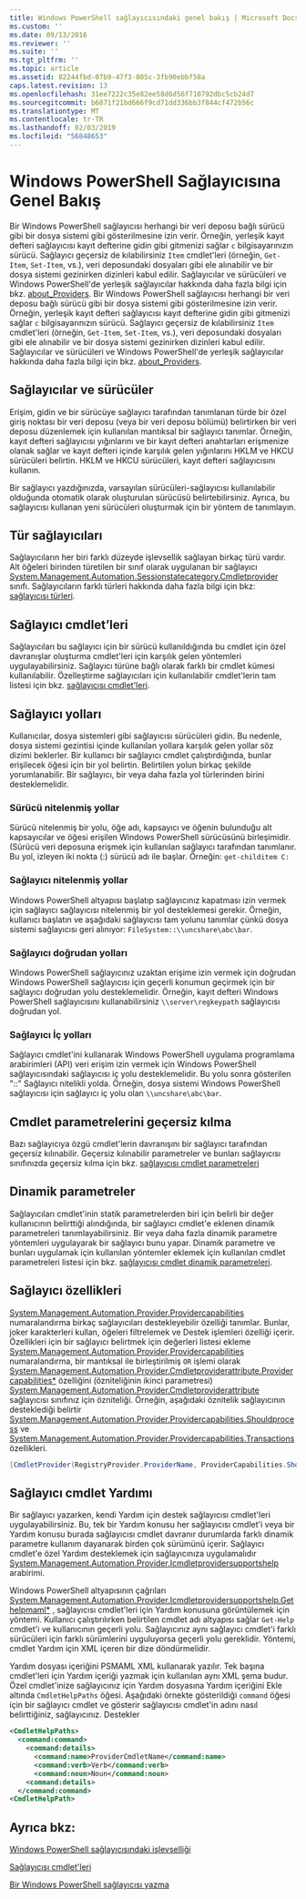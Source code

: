 ```yaml
---
title: Windows PowerShell sağlayıcısındaki genel bakış | Microsoft Docs
ms.custom: ''
ms.date: 09/13/2016
ms.reviewer: ''
ms.suite: ''
ms.tgt_pltfrm: ''
ms.topic: article
ms.assetid: 82244fbd-07b9-47f3-805c-3fb90ebbf58a
caps.latest.revision: 13
ms.openlocfilehash: 31ee7222c35e82ee58d6d56f710792dbc5cb24d7
ms.sourcegitcommit: b6871f21bd666f9cd71dd336bb3f844cf472b56c
ms.translationtype: MT
ms.contentlocale: tr-TR
ms.lasthandoff: 02/03/2019
ms.locfileid: "56848653"
---
```

# <a name="windows-powershell-provider-overview"></a>Windows PowerShell Sağlayıcısına Genel Bakış

Bir Windows PowerShell sağlayıcısı herhangi bir veri deposu bağlı sürücü gibi bir dosya sistemi gibi gösterilmesine izin verir. Örneğin, yerleşik kayıt defteri sağlayıcısı kayıt defterine gidin gibi gitmenizi sağlar `c` bilgisayarınızın sürücü. Sağlayıcı geçersiz de kılabilirsiniz `Item` cmdlet'leri (örneğin, `Get-Item`, `Set-Item`, vs.), veri deposundaki dosyaları gibi ele alınabilir ve bir dosya sistemi gezinirken dizinleri kabul edilir. Sağlayıcılar ve sürücüleri ve Windows PowerShell'de yerleşik sağlayıcılar hakkında daha fazla bilgi için bkz. [about_Providers](/powershell/module/microsoft.powershell.core/about/about_providers).
Bir Windows PowerShell sağlayıcısı herhangi bir veri deposu bağlı sürücü gibi bir dosya sistemi gibi gösterilmesine izin verir. Örneğin, yerleşik kayıt defteri sağlayıcısı kayıt defterine gidin gibi gitmenizi sağlar `c` bilgisayarınızın sürücü. Sağlayıcı geçersiz de kılabilirsiniz `Item` cmdlet'leri (örneğin, `Get-Item`, `Set-Item`, vs.), veri deposundaki dosyaları gibi ele alınabilir ve bir dosya sistemi gezinirken dizinleri kabul edilir. Sağlayıcılar ve sürücüleri ve Windows PowerShell'de yerleşik sağlayıcılar hakkında daha fazla bilgi için bkz. [about_Providers](/powershell/module/microsoft.powershell.core/about/about_providers).

## <a name="providers-and-drives"></a>Sağlayıcılar ve sürücüler

Erişim, gidin ve bir sürücüye sağlayıcı tarafından tanımlanan türde bir özel giriş noktası bir veri deposu (veya bir veri deposu bölümü) belirtirken bir veri deposu düzenlemek için kullanılan mantıksal bir sağlayıcı tanımlar. Örneğin, kayıt defteri sağlayıcısı yığınlarını ve bir kayıt defteri anahtarları erişmenize olanak sağlar ve kayıt defteri içinde karşılık gelen yığınlarını HKLM ve HKCU sürücüleri belirtin. HKLM ve HKCU sürücüleri, kayıt defteri sağlayıcısını kullanın.

Bir sağlayıcı yazdığınızda, varsayılan sürücüleri-sağlayıcısı kullanılabilir olduğunda otomatik olarak oluşturulan sürücüsü belirtebilirsiniz. Ayrıca, bu sağlayıcısı kullanan yeni sürücüleri oluşturmak için bir yöntem de tanımlayın.

## <a name="type-of-providers"></a>Tür sağlayıcıları

Sağlayıcıların her biri farklı düzeyde işlevsellik sağlayan birkaç türü vardır. Alt öğeleri birinden türetilen bir sınıf olarak uygulanan bir sağlayıcı [System.Management.Automation.Sessionstatecategory.Cmdletprovider](/dotnet/api/System.Management.Automation.SessionStateCategory.CmdletProvider) sınıfı. Sağlayıcıların farklı türleri hakkında daha fazla bilgi için bkz: [sağlayıcısı türleri](./provider-types.md).

## <a name="provider-cmdlets"></a>Sağlayıcı cmdlet’leri

Sağlayıcıları bu sağlayıcı için bir sürücü kullanıldığında bu cmdlet için özel davranışlar oluşturma cmdlet'leri için karşılık gelen yöntemleri uygulayabilirsiniz. Sağlayıcı türüne bağlı olarak farklı bir cmdlet kümesi kullanılabilir. Özelleştirme sağlayıcıları için kullanılabilir cmdlet'lerin tam listesi için bkz. [sağlayıcısı cmdlet'leri](./provider-cmdlets.md).

## <a name="provider-paths"></a>Sağlayıcı yolları

Kullanıcılar, dosya sistemleri gibi sağlayıcısı sürücüleri gidin. Bu nedenle, dosya sistemi gezintisi içinde kullanılan yollara karşılık gelen yollar söz dizimi beklerler. Bir kullanıcı bir sağlayıcı cmdlet çalıştırdığında, bunlar erişilecek öğesi için bir yol belirtin. Belirtilen yolun birkaç şekilde yorumlanabilir. Bir sağlayıcı, bir veya daha fazla yol türlerinden birini desteklemelidir.

### <a name="drive-qualified-paths"></a>Sürücü nitelenmiş yollar

Sürücü nitelenmiş bir yolu, öğe adı, kapsayıcı ve öğenin bulunduğu alt kapsayıcılar ve öğesi erişilen Windows PowerShell sürücüsünü birleşimidir. (Sürücü veri deposuna erişmek için kullanılan sağlayıcı tarafından tanımlanır. Bu yol, izleyen iki nokta (:) sürücü adı ile başlar. Örneğin: `get-childitem C:`

### <a name="provider-qualified-paths"></a>Sağlayıcı nitelenmiş yollar

Windows PowerShell altyapısı başlatıp sağlayıcınız kapatması izin vermek için sağlayıcı sağlayıcısı nitelenmiş bir yol desteklemesi gerekir. Örneğin, kullanıcı başlatın ve aşağıdaki sağlayıcısı tam yolunu tanımlar çünkü dosya sistemi sağlayıcısı geri alınıyor: `FileSystem::\\uncshare\abc\bar`.

### <a name="provider-direct-paths"></a>Sağlayıcı doğrudan yolları

Windows PowerShell sağlayıcınız uzaktan erişime izin vermek için doğrudan Windows PowerShell sağlayıcısı için geçerli konumun geçirmek için bir sağlayıcı doğrudan yolu desteklemelidir. Örneğin, kayıt defteri Windows PowerShell sağlayıcısını kullanabilirsiniz `\\server\regkeypath` sağlayıcısı doğrudan yol.

### <a name="provider-internal-paths"></a>Sağlayıcı İç yolları

Sağlayıcı cmdlet'ini kullanarak Windows PowerShell uygulama programlama arabirimleri (API) veri erişim izin vermek için Windows PowerShell sağlayıcısındaki sağlayıcısı iç yolu desteklemelidir. Bu yolu sonra gösterilen "::" Sağlayıcı nitelikli yolda. Örneğin, dosya sistemi Windows PowerShell sağlayıcısı için sağlayıcı iç yolu olan `\\uncshare\abc\bar`.

## <a name="overriding-cmdlet-parameters"></a>Cmdlet parametrelerini geçersiz kılma

Bazı sağlayıcıya özgü cmdlet'lerin davranışını bir sağlayıcı tarafından geçersiz kılınabilir. Geçersiz kılınabilir parametreler ve bunları sağlayıcısı sınıfınızda geçersiz kılma için bkz. [sağlayıcısı cmdlet parametreleri](./provider-cmdlet-parameters.md)

## <a name="dynamic-parameters"></a>Dinamik parametreler

Sağlayıcıları cmdlet'inin statik parametrelerden biri için belirli bir değer kullanıcının belirttiği alındığında, bir sağlayıcı cmdlet'e eklenen dinamik parametreleri tanımlayabilirsiniz. Bir veya daha fazla dinamik parametre yöntemleri uygulayarak bir sağlayıcı bunu yapar. Dinamik parametre ve bunları uygulamak için kullanılan yöntemler eklemek için kullanılan cmdlet parametreleri listesi için bkz. [sağlayıcısı cmdlet dinamik parametreleri](./provider-cmdlet-dynamic-parameters.md).

## <a name="provider-capabilities"></a>Sağlayıcı özellikleri

[System.Management.Automation.Provider.Providercapabilities](/dotnet/api/System.Management.Automation.Provider.ProviderCapabilities) numaralandırma birkaç sağlayıcıları destekleyebilir özelliği tanımlar. Bunlar, joker karakterleri kullan, öğeleri filtrelemek ve Destek işlemleri özelliği içerir. Özellikleri için bir sağlayıcı belirtmek için değerleri listesi ekleme [System.Management.Automation.Provider.Providercapabilities](/dotnet/api/System.Management.Automation.Provider.ProviderCapabilities) numaralandırma, bir mantıksal ile birleştirilmiş `OR` işlemi olarak [ System.Management.Automation.Provider.Cmdletproviderattribute.Providercapabilities*](/dotnet/api/System.Management.Automation.Provider.CmdletProviderAttribute.ProviderCapabilities) özelliğini (özniteliğinin ikinci parametresi) [System.Management.Automation.Provider.Cmdletproviderattribute ](/dotnet/api/System.Management.Automation.Provider.CmdletProviderAttribute) sağlayıcısı sınıfınız için özniteliği. Örneğin, aşağıdaki öznitelik sağlayıcının desteklediği belirtir [System.Management.Automation.Provider.Providercapabilities.Shouldprocess](/dotnet/api/System.Management.Automation.Provider.ProviderCapabilities.ShouldProcess) ve [ System.Management.Automation.Provider.Providercapabilities.Transactions](/dotnet/api/System.Management.Automation.Provider.ProviderCapabilities.Transactions) özellikleri.

```csharp
[CmdletProvider(RegistryProvider.ProviderName, ProviderCapabilities.ShouldProcess | ProviderCapabilities.Transactions)]

```

## <a name="provider-cmdlet-help"></a>Sağlayıcı cmdlet Yardımı

Bir sağlayıcı yazarken, kendi Yardım için destek sağlayıcısı cmdlet'leri uygulayabilirsiniz. Bu, tek bir Yardım konusu her sağlayıcısı cmdlet'i veya bir Yardım konusu burada sağlayıcısı cmdlet davranır durumlarda farklı dinamik parametre kullanım dayanarak birden çok sürümünü içerir. Sağlayıcı cmdlet'e özel Yardım desteklemek için sağlayıcınıza uygulamalıdır [System.Management.Automation.Provider.Icmdletprovidersupportshelp](/dotnet/api/System.Management.Automation.Provider.ICmdletProviderSupportsHelp) arabirimi.

Windows PowerShell altyapısının çağrıları [System.Management.Automation.Provider.Icmdletprovidersupportshelp.Gethelpmaml*](/dotnet/api/System.Management.Automation.Provider.ICmdletProviderSupportsHelp.GetHelpMaml) , sağlayıcısı cmdlet'leri için Yardım konusuna görüntülemek için yöntemi. Kullanıcı çalıştırılırken belirtilen cmdlet adı altyapısı sağlar `Get-Help` cmdlet'i ve kullanıcının geçerli yolu. Sağlayıcınız aynı sağlayıcı cmdlet'i farklı sürücüleri için farklı sürümlerini uyguluyorsa geçerli yolu gereklidir. Yöntemi, cmdlet Yardım için XML içeren bir dize döndürmelidir.

Yardım dosyası içeriğini PSMAML XML kullanarak yazılır. Tek başına cmdlet'leri için Yardım içeriği yazmak için kullanılan aynı XML şema budur. Özel cmdlet'inize sağlayıcınız için Yardım dosyasına Yardım içeriğini Ekle altında `CmdletHelpPaths` öğesi. Aşağıdaki örnekte gösterildiği `command` öğesi için bir sağlayıcı cmdlet ve gösterir sağlayıcısı cmdlet'in adını nasıl belirttiğiniz, sağlayıcınız. Destekler

```xml
<CmdletHelpPaths>
  <command:command>
    <command:details>
      <command:name>ProviderCmdletName</command:name>
      <command:verb>Verb</command:verb>
      <command:noun>Noun</command:noun>
    <command:details>
  </command:command>
<CmdletHelpPath>
```

## <a name="see-also"></a>Ayrıca bkz:

[Windows PowerShell sağlayıcısındaki işlevselliği](./provider-types.md)

[Sağlayıcısı cmdlet'leri](./provider-cmdlets.md)

[Bir Windows PowerShell sağlayıcısı yazma](./writing-a-windows-powershell-provider.md)
